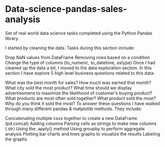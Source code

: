 # Data-science-pandas-sales-analysis
Set of real world data science tasks completed using the Python Pandas library.













I started by cleaning the data. Tasks during this section include:

Drop NaN values from DataFrame
Removing rows based on a condition
Change the type of columns (to_numeric, to_datetime, astype)
Once I had cleaned up the data a bit, I moved to the data exploration section. In this section I have explore 5 high level business questions related to this data:

What was the best month for sales? How much was earned that month?
What city sold the most product?
What time should we display advertisemens to maximize the likelihood of customer’s buying product?
What products are most often sold together?
What product sold the most? Why do you think it sold the most?
To answer these questions I have walked through many different pandas & matplotlib methods. They include:

Concatenating multiple csvs together to create a new DataFrame (pd.concat)
Adding columns
Parsing cells as strings to make new columns (.str)
Using the .apply() method
Using groupby to perform aggregate analysis
Plotting bar charts and lines graphs to visualize the results
Labeling the graphs
